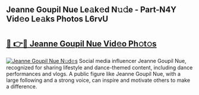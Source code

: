 ## Jeanne Goupil Nue Le𝚊k𝚎d N𝚞𝚍e - Part-N4Y Vid𝚎o Le𝚊ks Photos L6rvU

# <h2><a href="http://fb6hgmd.evod.top/?m=Jeanne+Goupil+Nue">🔗 👉🔴 Jeanne Goupil Nue Vid𝚎o Ph𝚘t𝚘s</a></h2>

[![Jeanne Goupil Nue N𝚞d𝚎s](https://i.imgur.com/8V9OHl7.gif)](http://fb6hgmd.evod.top/?m=Jeanne+Goupil+Nue)
Social media influencer Jeanne Goupil Nue, recognized for sharing lifestyle and dance-themed content, including dance performances and vlogs. A public figure like Jeanne Goupil Nue, with a large following and a strong voice, can inspire and motivate others to make a difference. 
